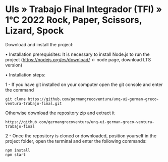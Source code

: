 # UIs » Trabajo Final Integrador (TFI) » 1°C 2022 Rock, Paper, Scissors, Lizard, Spock #

Download and install the project:

• Installation prerequisites: 
    It is necessary to install Node.js to run the project (https://nodejs.org/es/download/ <- node page, download LTS version)

• Installation steps:

1 - If you have git installed on your computer open the git console and enter the command

    git clone https://github.com/germangrecoventura/unq-ui-german-greco-ventura-trabajo-final.git

Otherwise download the repository zip and extract it
        
    https://github.com/germangrecoventura/unq-ui-german-greco-ventura-trabajo-final
    
2 - Once the repository is cloned or downloaded, position yourself in the project folder, open the terminal and enter the following commands:

    npm install
    npm start
